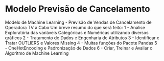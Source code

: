 # Modelo Previsão de Cancelamento
Modelo de Machine Learning - Previsão de Vendas
de Cancelamento de Operadora TV a Cabo
Um breve resumo do que será feito:
1 - Analise Exploratória das variáveis Categóricas e Numéricas utilizando diversos gráficos
2 - Tratamento de Dados e Engenharia de Atributos
3 - Identificar e Tratar OUTLIERS e Valores Missing
4 - Muitas funções do Pacote Pandas
5 - OneHotEncoding e Padronização de Dados
6 - Criar, Treinar e Avaliar o Algoritmo de Machine Learning
